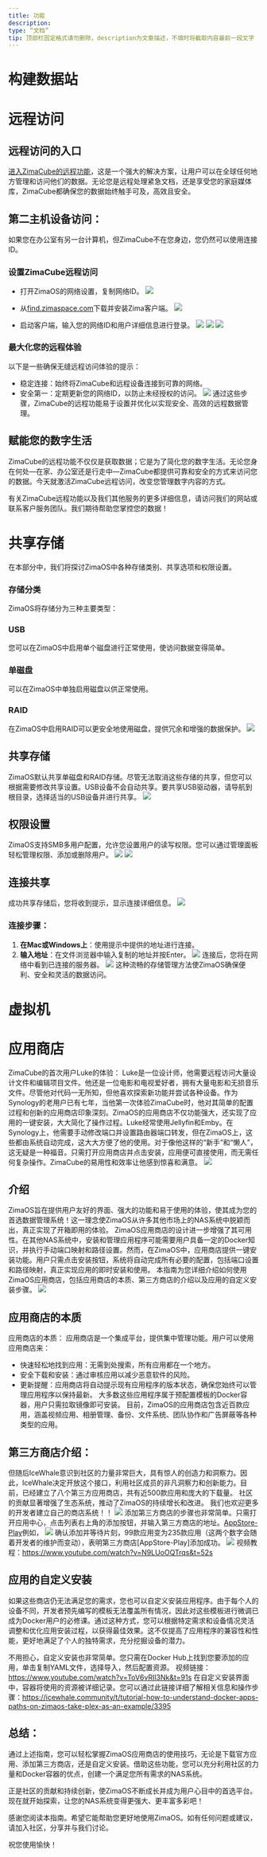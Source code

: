 ```yaml
---
title: 功能
description:
type: “文档”
tip: 顶部栏固定格式请勿删除，description为文章描述，不填时将截取内容最前一段文字
---
```

# 构建数据站
# 远程访问
##  远程访问的入口
[进入ZimaCube的远程功能](/zimaos/Romote-Access)，这是一个强大的解决方案，让用户可以在全球任何地方管理和访问他们的数据。无论您是远程处理紧急文档，还是享受您的家庭媒体库，ZimaCube都确保您的数据始终触手可及，高效且安全。

## 第二主机设备访问：
如果您在办公室有另一台计算机，但ZimaCube不在您身边，您仍然可以使用连接ID。
### 设置ZimaCube远程访问
* 打开ZimaOS的网络设置，复制网络ID。
![](https://manage.icewhale.io/api/static/docs/1726647865007_image.png)
* 从[find.zimaspace.com](https://find.zimaspace.com/)下载并安装Zima客户端。
![](https://manage.icewhale.io/api/static/docs/1726648388482_image.png)

* 启动客户端，输入您的网络ID和用户详细信息进行登录。
![](https://manage.icewhale.io/api/static/docs/1726647966224_image.png)
![](https://manage.icewhale.io/api/static/docs/1726647980176_image.png)
![](https://manage.icewhale.io/api/static/docs/1726647985810_image.png)

### 最大化您的远程体验
以下是一些确保无缝远程访问体验的提示：

* 稳定连接：始终将ZimaCube和远程设备连接到可靠的网络。
* 安全第一：定期更新您的网络ID，以防止未经授权的访问。
![](https://manage.icewhale.io/api/static/docs/1726648028645_image.png)
通过这些步骤，ZimaCube的远程功能易于设置并优化以实现安全、高效的远程数据管理。
## 赋能您的数字生活
ZimaCube的远程功能不仅仅是获取数据；它是为了简化您的数字生活。无论您身在何处—在家、办公室还是行走中—ZimaCube都提供可靠和安全的方式来访问您的数据。今天就激活ZimaCube远程访问，改变您管理数字内容的方式。

有关ZimaCube远程功能以及我们其他服务的更多详细信息，请访问我们的网站或联系客户服务团队。我们期待帮助您掌控您的数据！ 
# 共享存储

在本部分中，我们将探讨ZimaOS中各种存储类别、共享选项和权限设置。
### 存储分类
ZimaOS将存储分为三种主要类型：
### USB
您可以在ZimaOS中启用单个磁盘进行正常使用，使访问数据变得简单。
### 单磁盘
可以在ZimaOS中单独启用磁盘以供正常使用。
### RAID
在ZimaOS中启用RAID可以更安全地使用磁盘，提供冗余和增强的数据保护。
![](https://manage.icewhale.io/api/static/docs/1727085879635_image.png)
## 共享存储
ZimaOS默认共享单磁盘和RAID存储。尽管无法取消这些存储的共享，但您可以根据需要修改共享设置。USB设备不会自动共享。要共享USB驱动器，请导航到根目录，选择适当的USB设备并进行共享。
![](https://manage.icewhale.io/api/static/docs/1727085956483_image.png)
## 权限设置
ZimaOS支持SMB多用户配置，允许您设置用户的读写权限。您可以通过管理面板轻松管理权限、添加或删除用户。
![](https://manage.icewhale.io/api/static/docs/1727085985786_image.png)
![](https://manage.icewhale.io/api/static/docs/1727085991929_image.png)
## 连接共享
成功共享存储后，您将收到提示，显示连接详细信息。
![](https://manage.icewhale.io/api/static/docs/1727086027486_image.png)
### 连接步骤：
1. **在Mac或Windows上**：使用提示中提供的地址进行连接。
2. **输入地址**：在文件浏览器中输入复制的地址并按Enter。
![](https://manage.icewhale.io/api/static/docs/1727086114235_image.png)
连接后，您将在网络中看到已连接的服务器。
![](https://manage.icewhale.io/api/static/docs/1727086136328_image.png)
这种流畅的存储管理方法使ZimaOS确保便利、安全和灵活的数据访问。

# 虚拟机
# 应用商店

ZimaCube的首次用户Luke的体验：
Luke是一位设计师，他需要远程访问大量设计文件和编辑项目文件。他还是一位电影和电视爱好者，拥有大量电影和无损音乐文件。尽管他对代码一无所知，但他喜欢探索新功能并尝试各种设备。作为Synology的老用户已有七年，当他第一次体验ZimaCube时，他对其简单的配置过程和创新的应用商店印象深刻。ZimaOS的应用商店不仅功能强大，还实现了应用的一键安装，大大简化了操作过程。Luke经常使用Jellyfin和Emby。在Synology上，他需要手动修改端口并设置路由器端口转发，但在ZimaOS上，这些都由系统自动完成，这大大方便了他的使用。对于像他这样的“新手”和“懒人”，这无疑是一种福音。只需打开应用商店并点击安装，应用便可直接使用，而无需任何复杂操作。ZimaCube的易用性和效率让他感到惊喜和满意。
![](https://manage.icewhale.io/api/static/docs/1726648441217_image.png)
## 介绍
ZimaOS旨在提供用户友好的界面、强大的功能和易于使用的体验，使其成为您的首选数据管理系统！这一理念使ZimaOS从许多其他市场上的NAS系统中脱颖而出，真正实现了开箱即用的体验。
ZimaOS应用商店的设计进一步增强了其可用性。在其他NAS系统中，安装和管理应用程序可能需要用户具备一定的Docker知识，并执行手动端口映射和路径设置。然而，在ZimaOS中，应用商店提供一键安装功能。用户只需点击安装按钮，系统将自动完成所有必要的配置，包括端口设置和路径映射，真正实现应用的即时安装和使用。
本指南为您详细介绍如何使用ZimaOS应用商店，包括应用商店的本质、第三方商店的介绍以及应用的自定义安装步骤。
![](https://manage.icewhale.io/api/static/docs/1726648480871_image.png)
## 应用商店的本质
应用商店的本质：
应用商店是一个集成平台，提供集中管理功能。用户可以使用应用商店来：

* 快速轻松地找到应用：无需到处搜索，所有应用都在一个地方。
* 安全下载和安装：通过审核应用以减少恶意软件的风险。
* 更新提醒：应用商店将自动提示现有应用程序的版本状态，确保您始终可以管理应用程序以保持最新。
大多数这些应用程序属于预配置模板的Docker容器，用户只需拉取镜像即可安装。
目前，ZimaOS的应用商店包含近百款应用，涵盖视频应用、相册管理、备份、文件系统、团队协作和广告屏蔽等各种类型的应用。
## 第三方商店介绍：
但随后IceWhale意识到社区的力量非常巨大，具有惊人的创造力和洞察力。因此，IceWhale决定开放这个接口，利用社区成员的非凡洞察力和创新能力。目前，已经建立了八个第三方应用商店，共有近500款应用和庞大的下载量。
社区的贡献显著增强了生态系统，推动了ZimaOS的持续增长和改进。
我们也欢迎更多的开发者建立自己的商店系统！！
![](https://manage.icewhale.io/api/static/docs/1726648635825_image.png)
添加第三方商店的步骤也非常简单。只需打开应用中心，点击列表右上角的添加按钮，并输入第三方商店的地址。[AppStore-Play](https://play.cuse.eu.org/Cp0204-AppStore-Play.zip)例如，
![](https://manage.icewhale.io/api/static/docs/1726648696012_image.png)
确认添加并等待片刻，99款应用变为235款应用（这两个数字会随着开发者的维护而变动），表明第三方商店[AppStore-Play]添加成功。
![](https://manage.icewhale.io/api/static/docs/1726648852875_image.png)
视频教程：https://www.youtube.com/watch?v=N9LUoOQTrqs&t=52s

## 应用的自定义安装
如果这些商店仍无法满足您的需求，您也可以自定义安装应用程序。由于每个人的设备不同，开发者预先编写的模板无法覆盖所有情况，因此对这些模板进行微调已成为Docker用户的必修课。通过这种方式，您可以根据特定需求和设备情况灵活调整和优化应用安装过程，以获得最佳效果。这不仅提高了应用程序的兼容性和性能，更好地满足了个人的独特需求，充分挖掘设备的潜力。

不用担心，自定义安装也非常简单。您只需在Docker Hub上找到您要添加的应用，单击复制YAML文件，选择导入，然后配置资源。
视频链接：https://www.youtube.com/watch?v=ToV6vRIl3Nk&t=91s
在自定义安装界面中，容器将使用的资源被详细记录。您可以通过此链接详细了解相关信息和操作步骤：https://icewhale.community/t/tutorial-how-to-understand-docker-apps-paths-on-zimaos-take-plex-as-an-example/3395

## 总结：
通过上述指南，您可以轻松掌握ZimaOS应用商店的使用技巧，无论是下载官方应用、添加第三方商店，还是自定义安装。借助这些功能，您可以充分利用社区的力量和Docker容器的优点，创建一个满足您所有需求的NAS系统。

正是社区的贡献和持续创新，使ZimaOS不断成长并成为用户心目中的首选平台。现在就开始探索，让您的NAS系统变得更强大、更丰富多彩吧！

感谢您阅读本指南。希望它能帮助您更好地使用ZimaOS。如有任何问题或建议，请加入社区，分享并与我们讨论。

祝您使用愉快！